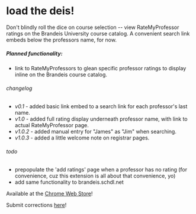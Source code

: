 # load the deis!
Don't blindly roll the dice on course selection -- view RateMyProfessor ratings on the Brandeis University course catalog. A convenient search link embeds below the professors name, for now.

##### Planned functionality:
* link to RateMyProfessors to glean specific professor ratings to display inline on the Brandeis course catalog.

###### changelog
- _v0.1_ - added basic link embed to a search link for each professor's last name.
- _v1.0_ - added full rating display underneath professor name, with link to actual RateMyProfessor page.
- _v1.0.2_ - added manual entry for "James" as "Jim" when searching.
- _v1.0.3_ - added a little welcome note on registrar pages.

###### todo
- prepopulate the 'add ratings' page when a professor has no rating (for convenience, cuz this extension is all about that convenience, yo)
- add same functionality to brandeis.schdl.net

Available at the [Chrome Web Store](https://chrome.google.com/webstore/detail/load-the-deis/ibfiefnocplekjfjcbnohlepbkeodenn)!

Submit corrections [here](http://goo.gl/forms/W7ym0cxpHT)!
